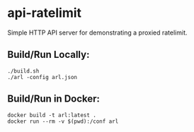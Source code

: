 # api-ratelimit

Simple HTTP API server for demonstrating a proxied ratelimit.


## Build/Run Locally:

    ./build.sh
    ./arl -config arl.json


## Build/Run in Docker:

    docker build -t arl:latest .
    docker run --rm -v $(pwd):/conf arl

